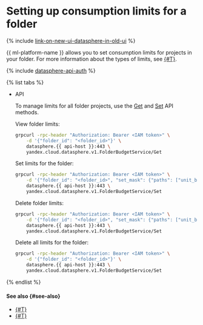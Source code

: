 # Setting up consumption limits for a folder

{% include [link-on-new-ui-datasphere-in-old-ui](../../../_includes/datasphere/datasphere-old-note.md) %}

{{ ml-platform-name }} allows you to set consumption limits for projects in your folder. For more information about the types of limits, see [{#T}](../../concepts/budget.md).

{% include [datasphere-api-auth](../../../_includes/datasphere/datasphere-api-auth.md) %}

{% list tabs %}

- API

   To manage limits for all folder projects, use the [Get](../../api-ref/grpc/folder_budget_service#Get) and [Set](../../api-ref/grpc/folder_budget_service#Set) API methods.

   View folder limits:

   ```bash
   grpcurl -rpc-header "Authorization: Bearer <IAM token>" \
       -d '{"folder_id": "<folder_id>"}' \
       datasphere.{{ api-host }}:443 \
       yandex.cloud.datasphere.v1.FolderBudgetService/Get
   ```

   Set limits for the folder:

   ```bash
   grpcurl -rpc-header "Authorization: Bearer <IAM token>" \
       -d '{"folder_id": "<folder_id>", "set_mask": {"paths": ["unit_balance"]}, "unit_balance":10}' \
       datasphere.{{ api-host }}:443 \
       yandex.cloud.datasphere.v1.FolderBudgetService/Set
   ```

   Delete folder limits:

   ```bash
   grpcurl -rpc-header "Authorization: Bearer <IAM token>" \
       -d '{"folder_id": "<folder_id>", "set_mask": {"paths": ["unit_balance"]}}' \
       datasphere.{{ api-host }}:443 \
       yandex.cloud.datasphere.v1.FolderBudgetService/Set
   ```

   Delete all limits for the folder:

   ```bash
   grpcurl -rpc-header "Authorization: Bearer <IAM token>" \
       -d '{"folder_id": "<folder_id>"}' \
       datasphere.{{ api-host }}:443 \
       yandex.cloud.datasphere.v1.FolderBudgetService/Set
   ```

{% endlist %}

#### See also {#see-also}

* [{#T}](../../concepts/budget.md)
* [{#T}](custom-limits.md)